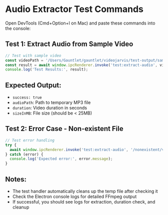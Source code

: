 # Audio Extractor Test Commands

Open DevTools (Cmd+Option+I on Mac) and paste these commands into the console:

## Test 1: Extract Audio from Sample Video

```javascript
// Test with sample video
const videoPath = '/Users/Gauntlet/gauntlet/videojarvis/test-output/sample-video.mp4';
const result = await window.ipcRenderer.invoke('test:extract-audio', videoPath);
console.log('Test Results:', result);
```

## Expected Output:
- `success: true`
- `audioPath`: Path to temporary MP3 file
- `duration`: Video duration in seconds
- `sizeInMB`: File size (should be < 25MB)

## Test 2: Error Case - Non-existent File

```javascript
// Test error handling
try {
  await window.ipcRenderer.invoke('test:extract-audio', '/nonexistent/video.mp4');
} catch (error) {
  console.log('Expected error:', error.message);
}
```

## Notes:
- The test handler automatically cleans up the temp file after checking it
- Check the Electron console logs for detailed FFmpeg output
- If successful, you should see logs for extraction, duration check, and cleanup
